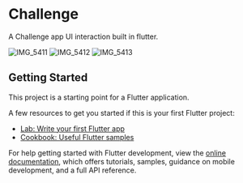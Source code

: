 # Challenge

A Challenge app UI interaction built in flutter.

![IMG_5411](https://user-images.githubusercontent.com/31922733/222508038-069b0505-2f87-463d-9532-c015d433a9e1.PNG)
![IMG_5412](https://user-images.githubusercontent.com/31922733/222508062-e761cadb-3a1d-4ba5-8fba-c42a307892e3.PNG)
![IMG_5413](https://user-images.githubusercontent.com/31922733/222508091-819ab7cb-07fd-4d89-af0d-e0923f62bea5.PNG)



## Getting Started

This project is a starting point for a Flutter application.

A few resources to get you started if this is your first Flutter project:

- [Lab: Write your first Flutter app](https://docs.flutter.dev/get-started/codelab)
- [Cookbook: Useful Flutter samples](https://docs.flutter.dev/cookbook)

For help getting started with Flutter development, view the
[online documentation](https://docs.flutter.dev/), which offers tutorials,
samples, guidance on mobile development, and a full API reference.
